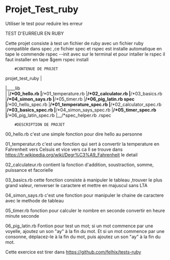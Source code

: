 # Projet_Test_ruby
Utiliser le test pour reduire les erreur


TEST D'EURREUR EN RUBY

Cette  projet consiste à test un fichier de ruby avec un fichier ruby compatible dans spec 
,ce fichier spec et rspec est installe automatique en tape le commende rspec --init avec sur le terminal et pour intaller le rspec il faut installer en tape $gem rspec install


        #CONTENUE DE PROJET
        
        
projet_test_ruby     |

|____lib                                                                                                                                                         
  |
  |__/*00_hello.rb
  |__/*01_temperature.rb
  |__/*02_calculator.rb
  |__/*03_basics.rb
  |__/*04_simon_says.rb
  |__/*05_timer.rb
  |__/*06_pig_latin.rb
spec
   |__/*00_hello_spec.rb
   |__/*01_temperature_spec.rb
   |__/*02_calculator_spec.rb
   |__/*03_basics_spec.rb
   |__/*04_simon_says_spec.rb
   |__/*05_timer_spec.rb
   |__/*06_pig_latin_spec.rb
   |__/*spec_helper.rb
  .rspec

     	  
     	#DESCRIPTION DE PROJET


00_hello.rb
     c'est une simple fonction pour dire hello au personne

01_temperatur.rb
     c'est une fonction qui sert à convertir la temperature en Fahrenheit vers Celsuis et vice vers ca
     Il se trouve dans https://fr.wikipedia.org/wiki/Degr%C3%A9_Fahrenheit  le detail

02_calculateur.rb
     contient la fonction d'addition, soustraction, somme, puissance et facorielle

03_basics.rb
    cette fonction consiste à manipuler le tableau ,trouver le plus grand valeur, renverser le caractere et mettre en majuscul sans LTA

04_simon_says.rb
    c'est une fonction pour manipuler le chaine de caractere avec le methode de tableau

05_timer.rb
    fonction pour calculer le nombre en seconde convertir en heure minute seconde

06_pig_latin.rb
    Fontion pour test un mot; si un mot commence par une voyelle, ajoutez un son "ay" à la fin du mot. Et si un mot commence par une consonne, déplacez-le à la fin du mot, puis ajoutez un son "ay" à la fin du mot. 


Cette exercice est tirer dans https://github.com/felhix/tests-ruby
